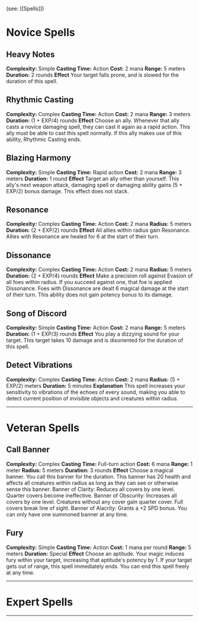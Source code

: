(see: [[Spells]])

# Novice Spells
## Heavy Notes
**Complexity:** Simple
**Casting Time:** Action
**Cost:** 2 mana
**Range:** 5 meters
**Duration:** 2 rounds
**Effect**
	Your target falls prone, and is slowed for the duration of this spell.

## Rhythmic Casting
**Complexity:** Complex
**Casting Time:** Action
**Cost:** 2 mana
**Range:** 3 meters
**Duration:** (1 + EXP/4) rounds
**Effect**
	Choose an ally. Whenever that ally casts a novice damaging spell, they can cast it again as a rapid action. This ally must be able to cast this spell normally.
	If this ally makes use of this ability, Rhythmic Casting ends.

## Blazing Harmony
**Complexity:** Simple
**Casting Time:** Rapid action 
**Cost:** 2 mana
**Range:** 3 meters
**Duration:** 1 round
**Effect**
	Target an ally other than yourself. This ally's next weapon attack, damaging spell or damaging ability gains (5 + EXP/2) bonus damage. 
	This effect does not stack.

## Resonance
**Complexity:** Complex
**Casting Time:** Action
**Cost:** 2 mana
**Radius:** 5 meters
**Duration:** (2 + EXP/2) rounds
**Effect**
	All allies within radius gain Resonance. Allies with Resonance are healed for 6 at the start of their turn. 

## Dissonance
**Complexity:** Complex
**Casting Time:** Action
**Cost:** 2 mana
**Radius:** 5 meters
**Duration:** (2 + EXP/4) rounds
**Effect**
	Make a precision roll against Evasion of all foes within radius. If you succeed against one, that foe is applied Dissonance. Foes with Dissonance are dealt 6 magical damage at the start of their turn. This ability does not gain potency bonus to its damage.

## Song of Discord
**Complexity:** Simple
**Casting Time:** Action
**Cost:** 2 mana
**Range:** 5 meters
**Duration:** (1 + EXP/3) rounds
**Effect**
	You play a dizzying sound for your target. This target takes 10 damage and is disoriented for the duration of this spell.

## Detect Vibrations
**Complexity:** Complex
**Casting Time:** Action
**Cost:** 2 mana
**Radius:** (5 + EXP/2) meters
**Duration:** 5 minutes
**Explanation**
	This spell increases your sensitivity to vibrations of the echoes of every sound, making you able to detect current position of invisible objects and creatures within radius.

---
# Veteran Spells
## Call Banner
**Complexity:** Complex
**Casting Time:** Full-turn action
**Cost:** 6 mana
**Range:** 1 meter
**Radius:** 5 meters
**Duration:** 3 rounds
**Effect**
	Choose a magical banner. You call this banner for the duration. This banner has 20 health and affects all creatures within radius as long as they can see or otherwise sense this banner.
	Banner of Clarity: Reduces all covers by one level. Quarter covers become ineffective.
	Banner of Obscurity: Increases all covers by one level. Creatures without any cover gain quarter cover. Full covers break line of sight. 
	Banner of Alacrity: Grants a +2 SPD bonus.
	You can only have one summoned banner at any time.

## Fury
**Complexity:** Simple
**Casting Time:** Action
**Cost:** 1 mana per round
**Range:** 5 meters
**Duration:** Special
**Effect**
	Choose an aptitude. Your magic induces fury within your target, increasing that aptitude's potency by 1. If your target gets out of range, this spell immediately ends.
	You can end this spell freely at any time.

---
# Expert Spells


---